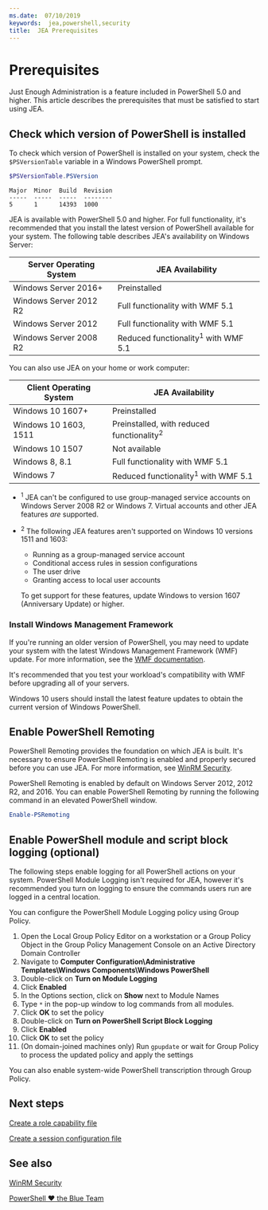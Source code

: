 ```yaml
---
ms.date:  07/10/2019
keywords:  jea,powershell,security
title:  JEA Prerequisites
---
```

# Prerequisites

Just Enough Administration is a feature included in PowerShell 5.0 and higher. This article
describes the prerequisites that must be satisfied to start using JEA.


## Check which version of PowerShell is installed

To check which version of PowerShell is installed on your system, check the `$PSVersionTable`
variable in a Windows PowerShell prompt.

```powershell
$PSVersionTable.PSVersion
```

```Output
Major  Minor  Build  Revision
-----  -----  -----  --------
5      1      14393  1000
```

JEA is available with PowerShell 5.0 and higher. For full functionality, it's recommended that you
install the latest version of PowerShell available for your system. The following table describes
JEA's availability on Windows Server:

| Server Operating System |                JEA Availability                |
| ----------------------- | ---------------------------------------------- |
| Windows Server 2016+    | Preinstalled                                   |
| Windows Server 2012 R2  | Full functionality with WMF 5.1                |
| Windows Server 2012     | Full functionality with WMF 5.1                |
| Windows Server 2008 R2  | Reduced functionality<sup>1</sup> with WMF 5.1 |

You can also use JEA on your home or work computer:

| Client Operating System |                   JEA Availability                   |
| ----------------------- | ---------------------------------------------------- |
| Windows 10 1607+        | Preinstalled                                         |
| Windows 10 1603, 1511   | Preinstalled, with reduced functionality<sup>2</sup> |
| Windows 10 1507         | Not available                                        |
| Windows 8, 8.1          | Full functionality with WMF 5.1                      |
| Windows 7               | Reduced functionality<sup>1</sup> with WMF 5.1       |

- <sup>1</sup> JEA can't be configured to use group-managed service accounts on Windows Server 2008
  R2 or Windows 7. Virtual accounts and other JEA features *are* supported.

- <sup>2</sup> The following JEA features aren't supported on Windows 10 versions 1511 and 1603:

  - Running as a group-managed service account
  - Conditional access rules in session configurations
  - The user drive
  - Granting access to local user accounts

  To get support for these features, update Windows to version 1607 (Anniversary Update) or higher.

### Install Windows Management Framework

If you're running an older version of PowerShell, you may need to update your system with the latest
Windows Management Framework (WMF) update. For more information, see the [WMF documentation](/powershell/wmf/overview).

It's recommended that you test your workload's compatibility with WMF before upgrading all of your
servers.

Windows 10 users should install the latest feature updates to obtain the current version of Windows
PowerShell.

## Enable PowerShell Remoting

PowerShell Remoting provides the foundation on which JEA is built. It's necessary to ensure
PowerShell Remoting is enabled and properly secured before you can use JEA. For more information,
see [WinRM Security](/powershell/scripting/learn/remoting/winrmsecurity).

PowerShell Remoting is enabled by default on Windows Server 2012, 2012 R2, and 2016. You can enable
PowerShell Remoting by running the following command in an elevated PowerShell window.

```powershell
Enable-PSRemoting
```

## Enable PowerShell module and script block logging (optional)

The following steps enable logging for all PowerShell actions on your system. PowerShell Module
Logging isn't required for JEA, however it's recommended you turn on logging to ensure the commands
users run are logged in a central location.

You can configure the PowerShell Module Logging policy using Group Policy.

1. Open the Local Group Policy Editor on a workstation or a Group Policy Object in the Group Policy
   Management Console on an Active Directory Domain Controller
2. Navigate to **Computer Configuration\\Administrative Templates\\Windows Components\\Windows
   PowerShell**
3. Double-click on **Turn on Module Logging**
4. Click **Enabled**
5. In the Options section, click on **Show** next to Module Names
6. Type `*` in the pop-up window to log commands from all modules.
7. Click **OK** to set the policy
8. Double-click on **Turn on PowerShell Script Block Logging**
9. Click **Enabled**
10. Click **OK** to set the policy
11. (On domain-joined machines only) Run `gpupdate` or wait for Group Policy to process the updated
    policy and apply the settings

You can also enable system-wide PowerShell transcription through Group Policy.

## Next steps

[Create a role capability file](role-capabilities.md)

[Create a session configuration file](session-configurations.md)

## See also

[WinRM Security](/powershell/scripting/learn/remoting/winrmsecurity)

[PowerShell ♥ the Blue Team](https://devblogs.microsoft.com/powershell/powershell-the-blue-team/)
